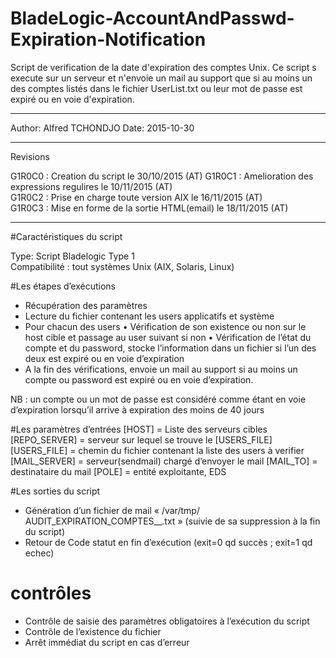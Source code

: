 # BladeLogic-AccountAndPasswd-Expiration-Notification

Script de verification de la date d'expiration des comptes Unix. Ce script s execute 
sur un serveur et n'envoie un mail au support que si au moins un des comptes listés 
dans le fichier UserList.txt ou leur mot de passe est expiré ou en voie d'expiration.   

----------------------------------------------------------------------------- 

Author: Alfred TCHONDJO 
Date: 2015-10-30

-----------------------------------------------------------------------------

Revisions
									
G1R0C0 : 	Creation du script le 30/10/2015 (AT)
G1R0C1 : 	Amelioration des expressions regulires le 10/11/2015 (AT)	
G1R0C2 : 	Prise en charge toute version AIX le 16/11/2015 (AT)	
G1R0C3 : 	Mise en forme de la sortie HTML(email) le 18/11/2015 (AT)

-----------------------------------------------------------------------------	


#Caractéristiques du script 

Type: Script Bladelogic Type 1  
Compatibilité : tout systèmes Unix (AIX, Solaris, Linux)

#Les étapes d’exécutions
-	Récupération des paramètres 
-	Lecture du fichier contenant les users applicatifs et système
-	Pour chacun des users
	•	Vérification de son existence ou non  sur le host cible et passage au user suivant si non
	•	Vérification de l’état du compte et du password, stocke l’information dans un fichier si l’un des deux est expiré ou en voie d’expiration
-	A la fin des vérifications, envoie un mail au support si au moins un compte ou password est expiré ou en voie d’expiration.

NB : un compte ou un mot de passe est considéré comme étant en voie d’expiration lorsqu’il arrive à expiration des moins de 40 jours

#Les paramètres d’entrées 
[HOST] = Liste des serveurs cibles
[REPO_SERVER] = serveur sur lequel se trouve le [USERS_FILE]
[USERS_FILE] = chemin du fichier contenant la liste des users à verifier
[MAIL_SERVER] = serveur(sendmail) chargé d’envoyer le mail
[MAIL_TO] = destinataire du mail
[POLE] = entité exploitante, EDS


#Les sorties du script
-	Génération d’un fichier de mail « /var/tmp/ AUDIT_EXPIRATION_COMPTES_<POLE>_<DATE>.txt » (suivie de sa suppression à la fin du script)
-	Retour de Code statut en fin d’exécution (exit=0 qd succès ; exit=1 qd echec)

# contrôles
-	Contrôle de saisie des paramètres  obligatoires à l’exécution du script
-	Contrôle de l’existence du fichier
-	Arrêt immédiat du script en cas d’erreur
